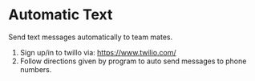 # Automatic Text
Send text messages automatically to team mates.
1) Sign up/in to twillo via: https://www.twilio.com/
2) Follow directions given by program to auto send messages to phone numbers.
